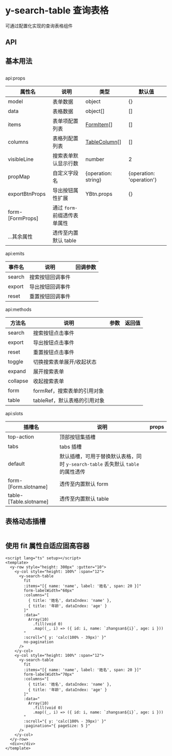 # y-search-table 查询表格

可通过配置化实现的查询表格组件

## API

## 基本用法

```vue demo src="./search-table/SearchTableBasic.vue"

```

api:props

| 属性名           | 说明                          | 类型                | 默认值                   |
| ---------------- | ----------------------------- | ------------------- | ------------------------ |
| model            | 表单数据                      | object              | {}                       |
| data             | 表格数据                      | object[]            | []                       |
| items            | 表单项配置列表                | [FormItem]()[]      | []                       |
| columns          | 表格列配置列表                | [TableColumn]()[]   | []                       |
| visibleLine      | 搜索表单默认显示行数          | number              | 2                        |
| propMap          | 自定义字段名                  | {operation: string} | {operation: 'operation'} |
| exportBtnProps   | 导出按钮属性扩展              | YBtn.props          | {}                       |
| form-[FormProps] | 通过 `form-` 前缀透传表单属性 |
| ...其余属性      | 透传至内置默认 table          |

api:emits

| 事件名 | 说明             | 回调参数 |
| ------ | ---------------- | -------- |
| search | 搜索按钮回调事件 |
| export | 导出按钮回调事件 |
| reset  | 重置按钮回调事件 |

api:methods

| 方法名   | 说明                         | 参数 | 返回值 |
| -------- | ---------------------------- | ---- | ------ |
| search   | 搜索按钮点击事件             |
| export   | 导出按钮点击事件             |
| reset    | 重置按钮点击事件             |
| toggle   | 切换搜索表单展开/收起状态    |
| expand   | 展开搜索表单                 |
| collapse | 收起搜索表单                 |
| form     | formRef，搜索表单的引用对象  |
| table    | tableRef，默认表格的引用对象 |

api:slots

| 插槽名                 | 说明                                                                            | props |
| ---------------------- | ------------------------------------------------------------------------------- | ----- |
| top-action             | 顶部按钮集插槽                                                                  |
| tabs                   | tabs 插槽                                                                       |
| default                | 默认插槽，可用于替换默认表格，同时 `y-search-table` 丢失默认 `table` 的属性透传 |
| form-[Form.slotname]   | 透传至内置默认 form                                                             |
| table-[Table.slotname] | 透传至内置默认 table                                                            |

## 表格动态插槽

```vue demo src="./search-table/SearchTableDynamicSlot.vue"

```

## 使用 fit 属性自适应固高容器

```vue demo
<script lang="ts" setup></script>
<template>
  <y-row style="height: 300px" :gutter="10">
    <y-col style="height: 100%" :span="12">
      <y-search-table
        fit
        :items="[{ name: 'name', label: '姓名', span: 20 }]"
        form-labelWidth="60px"
        :columns="[
          { title: '姓名', dataIndex: 'name' },
          { title: '年龄', dataIndex: 'age' }
        ]"
        :data="
          Array(10)
            .fill(void 0)
            .map((_, i) => ({ id: i, name: `zhangsan${i}`, age: i }))
        "
        :scroll="{ y: 'calc(100% - 39px)' }"
        no-pagination
      />
    </y-col>
    <y-col style="height: 100%" :span="12">
      <y-search-table
        fit
        :items="[{ name: 'name', label: '姓名', span: 20 }]"
        form-labelWidth="70px"
        :columns="[
          { title: '姓名', dataIndex: 'name' },
          { title: '年龄', dataIndex: 'age' }
        ]"
        :data="
          Array(10)
            .fill(void 0)
            .map((_, i) => ({ id: i, name: `zhangsan${i}`, age: i }))
        "
        :scroll="{ y: 'calc(100% - 39px)' }"
        :pagination="{ pageSize: 5 }"
      />
    </y-col>
  </y-row>
  <div></div>
</template>
```
